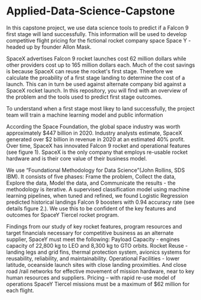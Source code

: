 # Applied-Data-Science-Capstone
In this capstone project, we use data science tools to predict if a Falcon 9 first stage will land successfully. This information will be used to develop competitive flight pricing for the fictional rocket company space Space Y - headed up by founder Allon Mask.

SpaceX advertises Falcon 9 rocket launches cost 62 million dollars while other providers cost up to 165 million dollars each. Much of the cost savings is because SpaceX can reuse the rocket's first stage. Therefore we calculate the proability of a first stage landing to determine the cost of a launch. This can in turn be used against alternate company bid against a SpaceX rocket launch. In this repository, you will find with an overview of the problem and the tools used to predict first stage outcomes.

To understand when a first stage most likey to land successfully, the project team will train a machine learning model and public information 

According the Space Foundation, the global space industry was worth approximately $447 billion in 2020.  Industry analysts estimate, SpaceX generated over $2 billion in revenue in 2020 at an estimated 40% profit.  Over time, SpaceX has innovated Falcon 9 rocket and operational features (see figure 1).  SpaceX is the only company that employs re-usable rocket hardware and is their core value of their business model.  

We use “Foundational Methodology for Data Science”(John Rollins, SDS IBM). It consists of five phases: Frame the problem, Collect the data, Explore the data, Model the data, and Communicate the results - the methodology is iterative. A supervised classification model using machine learning pipelines, when tuned and refined, we found Logistic Regression predicted historical landings Falcon 9 boosters with 0.94 accuracy rate (see details figure 2.). We use this to be confident of the key features and outcomes for SpaceY Tiercel rocket program.

Findings from our study of key rocket features, program resources and target financials necessary for competitive business as an alternate supplier, SpaceY must meet the following:
  Payload Capacity - engines capacity of 22,800 kg to LEO and 8,300 kg to GTO orbits. 
  Rocket Reuse - landing legs and grid fins, thermal protection system, avionics systems for reusability, reliability, and maintainability. 
  Operational Facilities  -  lower latitude, oceanside launch sites with close landing proximities. And close road /rail networks for effective movement of   mission hardware, near to key human resources and suppliers.
  Pricing – with rapid re-use model of operations SpaceY Tiercel missions must be a maximum of $62 million for each flight.
